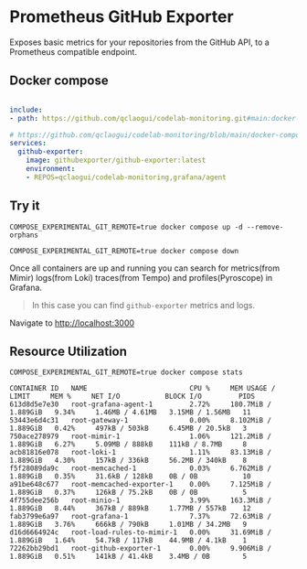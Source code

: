 # Prometheus GitHub Exporter

Exposes basic metrics for your repositories from the GitHub API, to a Prometheus compatible endpoint.

## Docker compose

```yaml

include:
- path: https://github.com/qclaogui/codelab-monitoring.git#main:docker-compose/monolithic-mode/logs/compose.yaml

# https://github.com/qclaogui/codelab-monitoring/blob/main/docker-compose/common/config/agent-flow/modules/docker/README.md
services:
  github-exporter:
    image: githubexporter/github-exporter:latest
    environment:
    - REPOS=qclaogui/codelab-monitoring,grafana/agent

```

## Try it

```shell
COMPOSE_EXPERIMENTAL_GIT_REMOTE=true docker compose up -d --remove-orphans
```

```shell
COMPOSE_EXPERIMENTAL_GIT_REMOTE=true docker compose down
```

Once all containers are up and running you can search for metrics(from Mimir) logs(from Loki) traces(from Tempo) and profiles(Pyroscope) in Grafana.

> In this case you can find `github-exporter` metrics and logs.

Navigate to [http://localhost:3000](http://localhost:3000)

## Resource Utilization

```shell
COMPOSE_EXPERIMENTAL_GIT_REMOTE=true docker compose stats
```

```shell
CONTAINER ID   NAME                         CPU %     MEM USAGE / LIMIT     MEM %     NET I/O           BLOCK I/O         PIDS
613d8d5e7e30   root-grafana-agent-1         2.72%     180.7MiB / 1.889GiB   9.34%     1.46MB / 4.61MB   3.15MB / 1.56MB   11
53443e6d4c31   root-gateway-1               0.00%     8.102MiB / 1.889GiB   0.42%     497kB / 503kB     6.45MB / 20.5kB   3
750ace278979   root-mimir-1                 1.06%     121.2MiB / 1.889GiB   6.27%     5.09MB / 888kB    111kB / 8.7MB     8
acb81816e078   root-loki-1                  1.11%     83.13MiB / 1.889GiB   4.30%     157kB / 336kB     56.2MB / 340kB    8
f5f28089da9c   root-memcached-1             0.03%     6.762MiB / 1.889GiB   0.35%     31.6kB / 128kB    0B / 0B           10
a91be648c677   root-memcached-exporter-1    0.00%     7.125MiB / 1.889GiB   0.37%     126kB / 75.2kB    0B / 0B           5
4f755dee256b   root-minio-1                 3.99%     163.3MiB / 1.889GiB   8.44%     367kB / 889kB     1.77MB / 557kB    12
fab3799e6a97   root-grafana-1               7.37%     72.63MiB / 1.889GiB   3.76%     666kB / 790kB     1.01MB / 34.2MB   9
d16d6664924c   root-load-rules-to-mimir-1   0.00%     31.69MiB / 1.889GiB   1.64%     54.7kB / 117kB    44.9MB / 4.1kB    1
72262bb29bd1   root-github-exporter-1       0.00%     9.906MiB / 1.889GiB   0.51%     141kB / 41.4kB    3.4MB / 0B        5

```
